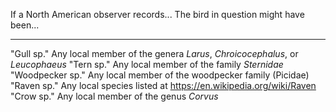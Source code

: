 If a North American observer records...         The bird in question might have been...
------------------------                        -------------------------------------
"Gull sp."                                      Any local member of the genera *Larus*, *Chroicocephalus*, or *Leucophaeus*
"Tern sp."                                      Any local member of the family *Sternidae*
"Woodpecker sp."                                Any local member of the woodpecker family (Picidae)
"Raven sp."                                     Any local species listed at https://en.wikipedia.org/wiki/Raven
"Crow sp."                                      Any local member of the genus *Corvus*